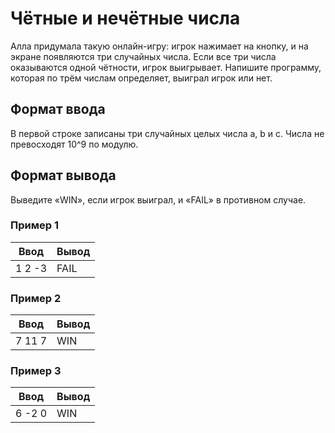 # Чётные и нечётные числа

Алла придумала такую онлайн-игру: игрок нажимает на кнопку, и на экране появляются три случайных числа.
Если все три числа оказываются одной чётности, игрок выигрывает. Напишите программу, которая по трём числам определяет,
выиграл игрок или нет.

## Формат ввода

В первой строке записаны три случайных целых числа a, b и c. Числа не превосходят 10^9 по модулю.

## Формат вывода

Выведите «WIN», если игрок выиграл, и «FAIL» в противном случае.

### Пример 1

| Ввод   | Вывод |
|--------|-------|
| 1 2 -3 | FAIL  |

### Пример 2

| Ввод   | Вывод |
|--------|-------|
| 7 11 7 | WIN   |

### Пример 3

| Ввод   | Вывод |
|--------|-------|
| 6 -2 0 | WIN   |